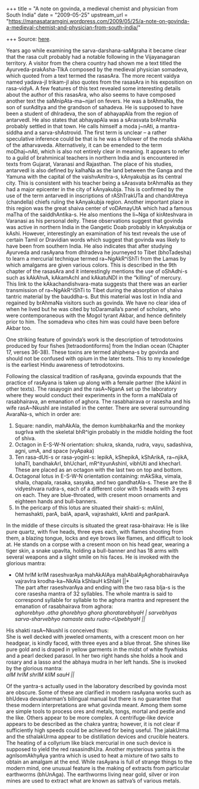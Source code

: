 +++
title = "A note on govinda, a medieval chemist and physician from South India"
date = "2009-05-25"
upstream_url = "https://manasataramgini.wordpress.com/2009/05/25/a-note-on-govinda-a-medieval-chemist-and-physician-from-south-india/"

+++
Source: [here](https://manasataramgini.wordpress.com/2009/05/25/a-note-on-govinda-a-medieval-chemist-and-physician-from-south-india/).

Years ago while examining the sarva-darshana-saMgraha it became clear that the rasa cult probably had a notable following in the Vijayanagaran territory. A visitor from the chera country had shown me a text titled the Ayurveda-prakAsha-TIkA composed by the medieval physician somadeva, which quoted from a text termed the rasasAra. The more recent vaidya named yadava-jI trikam-jI also quotes from the rasasAra in his exposition on rasa-vidyA. A few features of this text revealed some interesting details about the author of this rasasAra, who also seems to have composed another text the saMnipAta-ma\~njarI on fevers. He was a brAhmaNa, the son of surAditya and the grandson of sahadeva. He is supposed to have been a student of dhIradeva, the son of abhayapAla from the region of antarvedI. He also states that abhayapAla was a sArasvata brAhmaNa probably settled in that town. He calls himself a moda j\~nAti, a mantra-siddha and a sarva-shAstrovid. The first term is unclear – a rather speculative inference could be that is he was a follower of the moda shAkha of the atharvaveda. Alternatively, it can be emended to the term moDhaj\~nAti, which is also not entirely clear in meaning. It appears to refer to a guild of brahminical teachers in northern India and is encountered in texts from Gujarat, Varanasi and Rajasthan. The place of his studies, antarvedI is also defined by kalhaNa as the land between the Ganga and the Yamuna with the capital of the vaishvAmitra-s, kAnyakubja as its central city. This is consistent with his teacher being a sArasvata brAhmaNa as they had a major epicenter in the city of kAnyakubja. This is confirmed by the use of the term antarvedI in inscriptions of rAShTrakUTa and chandrAtreya (chandella) chiefs ruling the kAnyakubja region. Another important place in this region was the great shaiva center of voDAmayUtA which had a famous maTha of the saiddhAntika-s. He also mentions the li\~Nga of kirAteshvara in Varanasi as his personal deity. These observations suggest that govinda was active in northern India in the Gangetic Doab probably in kAnyakubja or kAshi. However, interestingly an examination of his text reveals the use of certain Tamil or Dravidian words which suggest that govinda was likely to have been from southern India. He also indicates that after studying Ayurveda and rasAyana from dhIradeva he journeyed to Tibet
(bhoTadesha) to learn a mercurial technique termed ra\~NgAkR^iShTi from
the Lamas by which amalgams are given various colors. This is described in the 9th chapter of the rasasAra and it interestingly mentions the use of oShAdhi-s such as kAkAhvA, kAkamAchI and kAkatuNDI in the “killing” of mercury. This link to the kAkachandishvara-mata suggests that there was an earlier transmission of ra\~NgAkR^iShTi to Tibet during the absorption of shaiva tantric material by the bauddha-s. But this material was lost in India and regained by brAhmaNa visitors such as govinda. We have no clear idea of when he lived but he was cited by toDaramalla’s panel of scholars, who were contemporaneous with the Mogol tyrant Akbar, and hence definitely prior to him. The somadeva who cites him was could have been before Akbar too.

One striking feature of govinda’s work is the description of tetrodotoxins produced by four fishes \[tetraodontiforms\] from the Indian ocean (Chapter 17, verses 36-38). These toxins are termed ahiphena-s by govinda and should not be confused with opium in the later texts. This to my knowledge is the earliest Hindu awareness of tetrodotoxins.

Following the classical tradition of rasAyana, govinda expounds that the practice of rasAyana is taken up along with a female partner (the kAkinI in other texts). The rasayogin and the rasA\~NganA set up the laboratory where they would conduct their experiments in the form a maNDala of rasabhairava, an emanation of aghora. The rasabhairava or rasesha and his wife rasA\~NkushI are installed in the center. There are several surrounding AvaraNa-s, which in order are:  
1) Square: nandin, mahAkAla, the demon kumbhakarNa and the monkey sugrIva with the skeletal bhR^igin probably in the middle holding the foot of shiva.  
2) Octagon in E-S-W-N orientation: shukra, skanda, rudra, vayu, sadashiva, agni, umA, and space (vyApaka)  
3) Ten rasa-dUti-s or rasa-yoginI-s: lepikA, kShepikA, kShArikA, ra\~njikA, lohaTI, bandhakArI, bhUcharI, mR^ityunAshinI, vibhUti and khecharI. These are placed as an octagon with the last two on top and bottom.  
4) Octagonal lotus in E-S-W-N orientation containing: mAkSika, vimala, shaila, chapala, rasaka, sasyaka, and two gandhatAla-s. These are the 8 vidyeshvara rudra-s, each of a different color with 5 heads with 3 eyes on each. They are blue-throated, with cresent moon ornaments and eighteen hands and bull-banners.  
5) In the pericarp of this lotus are situated their shakti-s: mAlinI, hemashakti, parA, balA, aparA, vajrashakti, kAnti and parAparA.

In the middle of these circuits is situated the great rasa-bhairava: He is like pure quartz, with five heads, three eyes each, with flames shooting from them, a blazing tongue, locks and eye brows like flames, and difficult to look at. He stands on a corpse with a cresent moon on his head gear, wearing a tiger skin, a snake upavIta, holding a bull-banner and has 18 arms with several weapons and a slight smile on his faces. He is invoked with the glorious mantra:  
* OM hrIM krIM raseshvarAya mahAkAlAya mahAbalAyAghorabhairavAya
vajravIra krodha-ka\~NkAla kShlauH kShlaH \|\|*  
The part after raseshvarAya and ending with the two rasa bIja-s is the core rasesha mantra of 32 syllables. The whole mantra is said to correspond syllable for syllable to the aghora mantra and represent the emanation of rasabhairava from aghora:  
*aghorebhyo .atha ghorebhyo ghora ghoratarebhyaH \| sarvebhyas
sarva-sharvebhyo namaste astu rudra-rUpebhyaH \|\|*

His shakti rasA\~NkushI is conceived thus:  
She is well decked with jeweled ornaments, with a crescent moon on her headgear, is kindly faced, with three eyes and a blue throat. She shines like pure gold and is draped in yellow garments in the midst of white flywhisks and a pearl decked parasol. In her two right hands she holds a hook and rosary and a lasso and the abhaya mudra in her left hands. She is invoked by the glorious mantra:  
*aIM hrIM shrIM klIM sauH \|\|*

Of the yantra-s actually used in the laboratory described by govinda most are obscure. Some of these are clarified in modern rasAyana works such as bhUdeva devasharman’s bilingual manual but there is no guarantee that these modern interpretations are what govinda meant. Among them some are simple tools to process ores and metals, tongs, mortal and pestle and the like. Others appear to be more complex. A centrifuge-like device appears to be described as the chakra yantra; however, it is not clear if sufficiently high speeds could be achieved for being useful. The jalakUrma and the sthalakUrma appear to be distillation devices and crucible heaters. The heating of a collyrium like black mercurial in one such device is supposed to yield the red rasasindhUra. Another mysterious yantra is the agnIsomAkhyAya yantra which is used to heat a mixture of two salts to obtain an amalgam at the end. While rasAyana is full of strange things to the modern mind, one unusual feature is the making of extracts from particular earthworms (bhUnAga). The earthworms living near gold, silver or iron mines are used to extract what are known as sattva’s of various metals.

